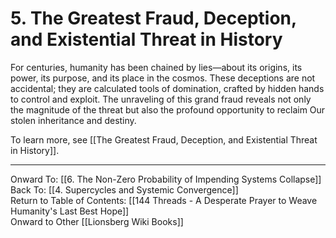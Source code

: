 # 5. The Greatest Fraud, Deception, and Existential Threat in History

For centuries, humanity has been chained by lies—about its origins, its power, its purpose, and its place in the cosmos. These deceptions are not accidental; they are calculated tools of domination, crafted by hidden hands to control and exploit. The unraveling of this grand fraud reveals not only the magnitude of the threat but also the profound opportunity to reclaim Our stolen inheritance and destiny.

To learn more, see [[The Greatest Fraud, Deception, and Existential Threat in History]]. 

____

Onward To: [[6. The Non-Zero Probability of Impending Systems Collapse]]  
Back To: [[4. Supercycles and Systemic Convergence]]  
Return to Table of Contents: [[144 Threads - A Desperate Prayer to Weave Humanity's Last Best Hope]]  
Onward to Other [[Lionsberg Wiki Books]]  
